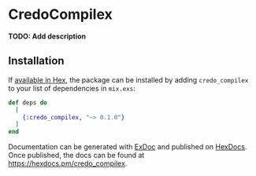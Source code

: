 # CredoCompilex

**TODO: Add description**

## Installation

If [available in Hex](https://hex.pm/docs/publish), the package can be installed
by adding `credo_compilex` to your list of dependencies in `mix.exs`:

```elixir
def deps do
  [
    {:credo_compilex, "~> 0.1.0"}
  ]
end
```

Documentation can be generated with [ExDoc](https://github.com/elixir-lang/ex_doc)
and published on [HexDocs](https://hexdocs.pm). Once published, the docs can
be found at <https://hexdocs.pm/credo_compilex>.

